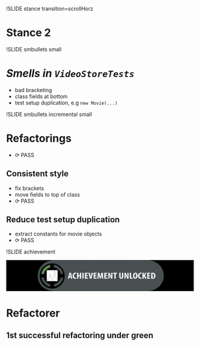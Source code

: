 !SLIDE stance transition=scrollHorz
# Stance 2

!SLIDE smbullets small

*Smells in `VideoStoreTests`*
=============================
* bad bracketing
* class fields at bottom
* test setup duplication, e.g `new Movie(...)`
 
!SLIDE smbullets incremental small

Refactorings
============
* <span class="PASS">⟳ PASS</span>

Consistent style
----------------
* fix brackets
* move fields to top of class
* <span class="PASS">⟳ PASS</span>

Reduce test setup duplication
-----------------------------
* extract constants for movie objects
* <span class="PASS">⟳ PASS</span>

!SLIDE achievement

![achievement unlocked](achievement_unlocked.png)
# Refactorer
## 1st successful refactoring under green
